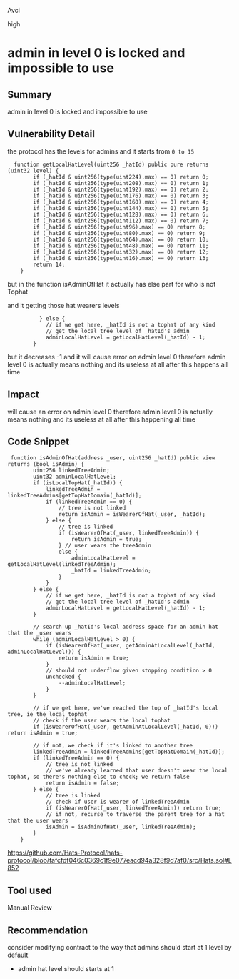Avci

high

# admin in level 0 is locked and impossible to use

## Summary
admin in level 0 is locked and impossible to use
## Vulnerability Detail
the protocol has the levels for admins and it starts from `0 to 15` 

```solidity 
  function getLocalHatLevel(uint256 _hatId) public pure returns (uint32 level) {
        if (_hatId & uint256(type(uint224).max) == 0) return 0;
        if (_hatId & uint256(type(uint208).max) == 0) return 1;
        if (_hatId & uint256(type(uint192).max) == 0) return 2;
        if (_hatId & uint256(type(uint176).max) == 0) return 3;
        if (_hatId & uint256(type(uint160).max) == 0) return 4;
        if (_hatId & uint256(type(uint144).max) == 0) return 5;
        if (_hatId & uint256(type(uint128).max) == 0) return 6;
        if (_hatId & uint256(type(uint112).max) == 0) return 7;
        if (_hatId & uint256(type(uint96).max) == 0) return 8;
        if (_hatId & uint256(type(uint80).max) == 0) return 9;
        if (_hatId & uint256(type(uint64).max) == 0) return 10;
        if (_hatId & uint256(type(uint48).max) == 0) return 11;
        if (_hatId & uint256(type(uint32).max) == 0) return 12;
        if (_hatId & uint256(type(uint16).max) == 0) return 13;
        return 14;
    }
``` 
but in the function isAdminOfHat it actually has else part for who is not Tophat 

and it getting those hat wearers levels 

```solidity 
          } else {
            // if we get here, _hatId is not a tophat of any kind
            // get the local tree level of _hatId's admin
            adminLocalHatLevel = getLocalHatLevel(_hatId) - 1;
        }
```

but it decreases -1 and it will cause error on admin level 0 therefore admin level 0 is actually means nothing and its useless at all after this happens all time 


## Impact
will cause an error on admin level 0 therefore admin level 0 is actually means nothing and its useless at all after this happening all time 
## Code Snippet
```solidity 
 function isAdminOfHat(address _user, uint256 _hatId) public view returns (bool isAdmin) {
        uint256 linkedTreeAdmin;
        uint32 adminLocalHatLevel;
        if (isLocalTopHat(_hatId)) {
            linkedTreeAdmin = linkedTreeAdmins[getTopHatDomain(_hatId)];
            if (linkedTreeAdmin == 0) {
                // tree is not linked
                return isAdmin = isWearerOfHat(_user, _hatId);
            } else {
                // tree is linked
                if (isWearerOfHat(_user, linkedTreeAdmin)) {
                    return isAdmin = true;
                } // user wears the treeAdmin
                else {
                    adminLocalHatLevel = getLocalHatLevel(linkedTreeAdmin);
                    _hatId = linkedTreeAdmin;
                }
            }
        } else {
            // if we get here, _hatId is not a tophat of any kind
            // get the local tree level of _hatId's admin
            adminLocalHatLevel = getLocalHatLevel(_hatId) - 1;
        }

        // search up _hatId's local address space for an admin hat that the _user wears
        while (adminLocalHatLevel > 0) {
            if (isWearerOfHat(_user, getAdminAtLocalLevel(_hatId, adminLocalHatLevel))) {
                return isAdmin = true;
            }
            // should not underflow given stopping condition > 0
            unchecked {
                --adminLocalHatLevel;
            }
        }

        // if we get here, we've reached the top of _hatId's local tree, ie the local tophat
        // check if the user wears the local tophat
        if (isWearerOfHat(_user, getAdminAtLocalLevel(_hatId, 0))) return isAdmin = true;

        // if not, we check if it's linked to another tree
        linkedTreeAdmin = linkedTreeAdmins[getTopHatDomain(_hatId)];
        if (linkedTreeAdmin == 0) {
            // tree is not linked
            // we've already learned that user doesn't wear the local tophat, so there's nothing else to check; we return false
            return isAdmin = false;
        } else {
            // tree is linked
            // check if user is wearer of linkedTreeAdmin
            if (isWearerOfHat(_user, linkedTreeAdmin)) return true;
            // if not, recurse to traverse the parent tree for a hat that the user wears
            isAdmin = isAdminOfHat(_user, linkedTreeAdmin);
        }
    }
```
https://github.com/Hats-Protocol/hats-protocol/blob/fafcfdf046c0369c1f9e077eacd94a328f9d7af0/src/Hats.sol#L852

## Tool used

Manual Review

## Recommendation
consider modifying contract to the way that admins should start at 1 level by default 
- admin hat level should starts at 1
